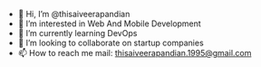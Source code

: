 - 👋 Hi, I’m @thisaiveerapandian
- 👀 I’m interested in Web And Mobile Development
- 🌱 I’m currently learning DevOps
- 💞️ I’m looking to collaborate on startup companies
- 📫 How to reach me mail: thisaiveerapandian.1995@gmail.com

<!---
thisaiveerapandian/thisaiveerapandian is a ✨ special ✨ repository because its `README.md` (this file) appears on your GitHub profile.
You can click the Preview link to take a look at your changes.
--->
